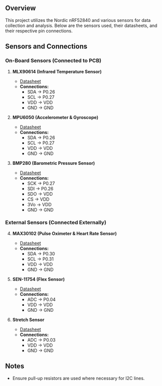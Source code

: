 ## Overview
This project utilizes the Nordic nRF52840 and various sensors for data collection and analysis. Below are the sensors used, their datasheets, and their respective pin connections.

## Sensors and Connections

### On-Board Sensors (Connected to PCB)

1. **MLX90614 (Infrared Temperature Sensor)**  
   - [Datasheet](https://www.melexis.com/en/documents/documentation/datasheets/datasheet-mlx90614)  
   - **Connections:**
     - SDA -> P0.26
     - SCL -> P0.27
     - VDD -> VDD
     - GND -> GND

2. **MPU6050 (Accelerometer & Gyroscope)**  
   - [Datasheet](https://invensense.tdk.com/wp-content/uploads/2015/02/MPU-6000-Datasheet1.pdf)  
   - **Connections:**
     - SDA -> P0.26
     - SCL -> P0.27
     - VDD -> VDD
     - GND -> GND

3. **BMP280 (Barometric Pressure Sensor)**  
   - [Datasheet](https://cdn-shop.adafruit.com/datasheets/BST-BMP280-DS001-11.pdf)   
   - **Connections:**
     - SCK -> P0.27
     - SDI -> P0.26
     - SDO -> VDD
     - CS -> VDD
     - 3Vo -> VDD
     - GND -> GND

### External Sensors (Connected Externally)

4. **MAX30102 (Pulse Oximeter & Heart Rate Sensor)**  
   - [Datasheet](https://www.analog.com/media/en/technical-documentation/data-sheets/max30102.pdf)  
   - **Connections:**
     - SDA -> P0.30
     - SCL -> P0.31
     - VDD -> VDD
     - GND -> GND

5. **SEN-11754 (Flex Sensor)**  
   - [Datasheet](https://www.digikey.com/en/products/detail/sparkfun-electronics/SEN-11574/5762397)  
   - **Connections:**
     - ADC -> P0.04
     - VDD -> VDD
     - GND -> GND

6. **Stretch Sensor**  
   - [Datasheet](https://www.verical.com/datasheet/adafruit-misc-sensors-519-5047094.pdf)  
   - **Connections:**
     - ADC -> P0.03
     - VDD -> VDD
     - GND -> GND

## Notes
- Ensure pull-up resistors are used where necessary for I2C lines.

